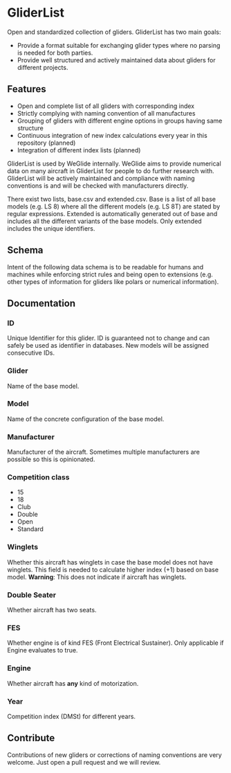 # GliderList

Open and standardized collection of gliders. GliderList has two main goals:

* Provide a format suitable for exchanging glider types where no parsing is needed for both parties.
* Provide well structured and actively maintained data about gliders for different projects.

## Features

* Open and complete list of all gliders with corresponding index
* Strictly complying with naming convention of all manufactures
* Grouping of gliders with different engine options in groups having same structure
* Continuous integration of new index calculations every year in this repository (planned)
* Integration of different index lists (planned)

GliderList is used by WeGlide internally. WeGlide aims to provide numerical data on many aircraft in GliderList for people to do further research with.
GliderList will be actively maintained and compliance with naming conventions is and will be checked with manufacturers directly.

There exist two lists, base.csv and extended.csv. Base is a list of all base models (e.g. LS 8) where all the different models (e.g. LS 8T) are stated by regular expressions.
Extended is automatically generated out of base and includes all the different variants of the base models. Only extended includes the unique identifiers.

## Schema

Intent of the following data schema is to be readable for humans and machines while enforcing strict rules and being open to extensions (e.g. other types of information for gliders like polars or numerical information).

## Documentation

### ID

Unique Identifier for this glider. ID is guaranteed not to change and can safely be used as identifier in databases.
New models will be assigned consecutive IDs.
  
### Glider

Name of the base model.

### Model

Name of the concrete configuration of the base model.
  
### Manufacturer

Manufacturer of the aircraft. Sometimes multiple manufacturers are possible so this is opinionated.

### Competition class
  
* 15
* 18
* Club
* Double
* Open
* Standard

### Winglets

Whether this aircraft has winglets in case the base model does not have winglets. This field is needed to calculate higher index (+1) based on base model.
**Warning**: This does not indicate if aircraft has winglets.

### Double Seater

Whether aircraft has two seats.

### FES

Whether engine is of kind FES (Front Electrical Sustainer). Only applicable if Engine evaluates to true.

### Engine

Whether aircraft has **any** kind of motorization.

### Year

Competition index (DMSt) for different years.

## Contribute

Contributions of new gliders or corrections of naming conventions are very welcome. Just open a pull request and we will review.
